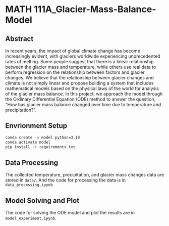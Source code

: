 # MATH 111A_Glacier-Mass-Balance-Model

## Abstract
In recent years, the impact of global climate change has become increasingly evident, with glaciers worldwide experiencing unprecedented rates of melting. Some people suggest that there is a linear relationship between the glacier mass and temperature, while others use real data to perform regression on the relationship between factors and glacier changes. We believe that the relationship between glacier changes and climate is not simply linear and propose building a system that includes mathematical models based on the physical laws of the world for analysis of the glacier mass balance. In this project, we approach the model through the Ordinary Differential Equation (ODE) method to answer the question, "How has glacier mass balance changed over time due to temperature and precipitation?".

## Envrionment Setup
```bash
conda create -n model python=3.10
conda activate model
pip install -r requirements.txt
```

## Data Processing
The collected temperature, precipitation, and glacier mass changes data are stored in `data/`. And the code for processing the data is in `data_processing.ipynb`

## Model Solving and Plot
The code for solving the ODE model and plot the results are in `model_experiment.ipynb`.